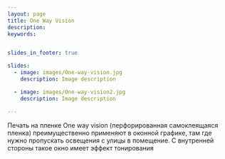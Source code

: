 ```yaml
---
layout: page
title: One Way Vision
description:
keywords:


slides_in_footer: true

slides:
  - image: images/One-way-vision.jpg
    description: Image description

  - image: images/One-way-vision2.jpg
    description: Image description

---
```


Печать на пленке One way vision (перфорированная самоклеящаяся пленка) преимущественно применяют в оконной графике, там где нужно пропускать освещения с улицы в помещение. С внутренней стороны такое окно имеет эффект тонирования